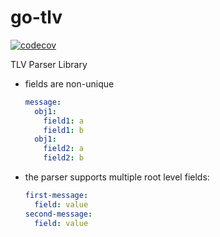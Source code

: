 # go-tlv

[![codecov](https://codecov.io/gh/pauloavelar/go-tlv/branch/main/graph/badge.svg?token=4V15TQTKRR)](https://codecov.io/gh/pauloavelar/go-tlv)

TLV Parser Library

- fields are non-unique
  ```yaml
  message:
    obj1:
      field1: a
      field1: b
    obj1:
      field2: a
      field2: b
  ```

- the parser supports multiple root level fields:
  ```yaml
  first-message:
    field: value
  second-message:
    field: value
  ```
